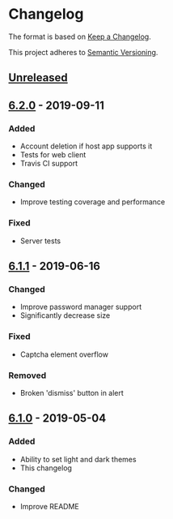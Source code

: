 # Changelog

The format is based on [Keep a Changelog](https://keepachangelog.com/en/1.0.0).

This project adheres to [Semantic Versioning](https://semver.org).

## [Unreleased]

## [6.2.0] - 2019-09-11

### Added

- Account deletion if host app supports it
- Tests for web client
- Travis CI support

### Changed

- Improve testing coverage and performance

### Fixed

- Server tests

## [6.1.1] - 2019-06-16

### Changed

- Improve password manager support
- Significantly decrease size

### Fixed

- Captcha element overflow

### Removed

- Broken 'dismiss' button in alert

## [6.1.0] - 2019-05-04

### Added

- Ability to set light and dark themes
- This changelog

### Changed

- Improve README

[unreleased]: https://github.com/xyfir/accownt/compare/6.1.1...HEAD
[6.2.0]: https://github.com/xyfir/accownt/releases/tag/6.2.0
[6.1.1]: https://github.com/xyfir/accownt/releases/tag/6.1.1
[6.1.0]: https://github.com/xyfir/accownt/releases/tag/6.1.0
